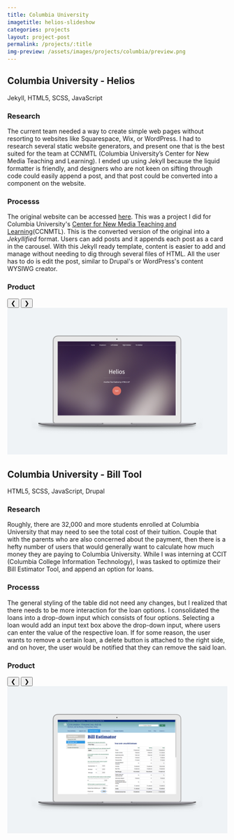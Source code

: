 ```yaml
---
title: Columbia University
imagetitle: helios-slideshow
categories: projects
layout: project-post
permalink: /projects/:title
img-preview: /assets/images/projects/columbia/preview.png
---
```


<h2>Columbia University - Helios</h2>

<span class="tools">Jekyll, HTML5, SCSS, JavaScript</span>

<h3>Research</h3>

The current team needed a way to create simple web pages without resorting to websites like Squarespace, Wix, or WordPress. I had to research several static website generators, and present one that is the best suited for the team at CCNMTL (Columbia University’s Center for New Media Teaching and Learning). I ended up using Jekyll because the liquid formatter is friendly, and designers who are not keen on sifting through code could easily append a post, and that post could be converted into a component on the website. 
        
<h3>Processs</h3>

The original website can be accessed <a href="http://html5up.net/helios">here</a>. This was a project I did for Columbia University's <a href="http://welcome.ccnmtl.columbia.edu/">Center for New Media Teaching and Learning</a>(CCNMTL). This is the converted version of the original into a <em>Jekyllified</em> format. Users can add posts and it appends each post as a card in the carousel. With this Jekyll ready template, content is easier to add and manage without needing to dig through several files of HTML. All the user has to do is edit the post, similar to Drupal's or WordPress's content WYSIWG creator.

<h3>Product</h3>

<div class ="slideshow-container" size="4">
	<button class="prev">&#10094;</button>
	<button class="next">&#10095;</button>
	<div class="slideshow-content">
		<img class="image-slides" src="/assets/images/projects/columbia/helios/0.png">
	</div>
</div>  

<h2>Columbia University - Bill Tool</h2>

<span class="tools">HTML5, SCSS, JavaScript, Drupal</span>

<h3>Research</h3>

Roughly, there are 32,000 and more students enrolled at Columbia University that may need to see the total cost of their tuition. Couple that with the parents who are also concerned about the payment, then there is a hefty number of users that would generally want to calculate how much money they are paying to Columbia University. While I was interning at CCIT (Columbia College Information Technology), I was tasked to optimize their Bill Estimator Tool, and append an option for loans.  
        
<h3>Processs</h3>

The general styling of the table did not need any changes, but I realized that there needs to be more interaction for the loan options. I consolidated the loans into a drop-down input which consists of four options. Selecting a loan would add an input text box above the drop-down input, where users can enter the value of the respective loan. If for some reason, the user wants to remove a certain loan, a delete button is attached to the right side, and on hover, the user would be notified that they can remove the said loan.

<h3>Product</h3>

<div class ="slideshow-container" size="2">
	<button class="prev">&#10094;</button>
	<button class="next">&#10095;</button>
	<div class="slideshow-content">
		<img class="image-slides" src="/assets/images/projects/columbia/bill/0.png">
	</div>
</div>  
